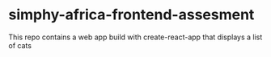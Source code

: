 # simphy-africa-frontend-assesment
This repo contains a web app build with create-react-app that displays a list of cats
